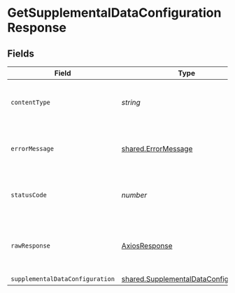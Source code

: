 # GetSupplementalDataConfigurationResponse


## Fields

| Field                                                                                               | Type                                                                                                | Required                                                                                            | Description                                                                                         |
| --------------------------------------------------------------------------------------------------- | --------------------------------------------------------------------------------------------------- | --------------------------------------------------------------------------------------------------- | --------------------------------------------------------------------------------------------------- |
| `contentType`                                                                                       | *string*                                                                                            | :heavy_check_mark:                                                                                  | HTTP response content type for this operation                                                       |
| `errorMessage`                                                                                      | [shared.ErrorMessage](../../../sdk/models/shared/errormessage.md)                                   | :heavy_minus_sign:                                                                                  | Your API request was not properly authorized.                                                       |
| `statusCode`                                                                                        | *number*                                                                                            | :heavy_check_mark:                                                                                  | HTTP response status code for this operation                                                        |
| `rawResponse`                                                                                       | [AxiosResponse](https://axios-http.com/docs/res_schema)                                             | :heavy_check_mark:                                                                                  | Raw HTTP response; suitable for custom response parsing                                             |
| `supplementalDataConfiguration`                                                                     | [shared.SupplementalDataConfiguration](../../../sdk/models/shared/supplementaldataconfiguration.md) | :heavy_minus_sign:                                                                                  | OK                                                                                                  |
